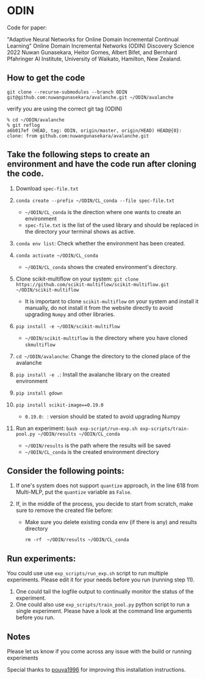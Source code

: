 # ODIN
Code for paper:

"Adaptive Neural Networks for Online Domain Incremental Continual Learning"
Online Domain Incremental Networks (ODIN)
Discovery Science 2022
Nuwan Gunasekara, Heitor Gomes, Albert Bifet, and Bernhard Pfahringer
AI Institute, University of Waikato, Hamilton, New Zealand.


## How to get the code 
```
git clone --recurse-submodules --branch ODIN git@github.com:nuwangunasekara/avalanche.git ~/ODIN/avalanche
```
verify you are using the correct git tag (ODIN)
```
% cd ~/ODIN/avalanche
% git reflog                          
a6b017ef (HEAD, tag: ODIN, origin/master, origin/HEAD) HEAD@{0}: clone: from github.com:nuwangunasekara/avalanche.git
```

## Take the following steps to create an environment and have the code run after cloning the code.

1. Download `spec-file.txt`

2. `conda create --prefix ~/ODIN/CL_conda --file spec-file.txt`
    * `~/ODIN/CL_conda` is the direction where one wants to create an environment
    *  `spec-file.txt` is the list of the used library and should be replaced in the directory your terminal shows as active.
3. `conda env list`: Check whether the environment has been created.
4. `conda activate ~/ODIN/CL_conda`
    * `~/ODIN/CL_conda` shows the created environment's directory.
5. Clone scikit-multiflow on your system: `git clone https://github.com/scikit-multiflow/scikit-multiflow.git ~/ODIN/scikit-multiflow`
    * It is important to clone `scikit-multiflow` on your system and install it manually, do not install it from the website directly to avoid upgrading `Numpy` and other libraries.
6. `pip install -e ~/ODIN/scikit-multiflow` 
    * `~/ODIN/scikit-multiflow` is the directory where you have cloned `skmultiflow`
7. `cd ~/ODIN/avalanche`: Change the directory to the cloned place of the avalanche
8. `pip install -e .`: Install the avalanche library on the created environment
9. `pip install gdown`
10. `pip install scikit-image==0.19.0`
    * `0.19.0: `: version should be stated to avoid upgrading Numpy
11. Run an experiment: `bash exp-script/run-exp.sh exp-scripts/train-pool.py ~/ODIN/results ~/ODIN/CL_conda`
    * `~/ODIN/results` is the path where the results will be saved
    * `~/ODIN/CL_conda` is the created environment directory


## Consider the following points:
1. If one's system does not support `quantize` approach, in the line 618 from Multi-MLP, put the `quantize` variable as `False`.

2. If, in the middle of the process, you decide to start from scratch, make sure to remove the created file before:
    * Make sure you delete existing conda env (if there is any) and results directory
         ```
         rm -rf  ~/ODIN/results ~/ODIN/CL_conda
         ```

## Run experiments: 
You could use use ```exp_scripts/run_exp.sh``` script to run multiple experiments. Please edit it for your needs before you run (running step 11).
1. One could tail the logfile output to continually monitor the status of the experiment.
2. One could also use ```exp_scripts/train_pool.py``` python script to run a single experiment. Please have a look at the command line arguments before you run. 

## Notes

Please let us know if you come across any issue with the build or running experiments

Special thanks to [pouya1996](https://github.com/pouya1996) for improving this installation instructions.
